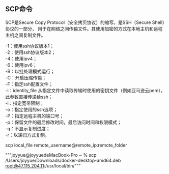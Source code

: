 ## SCP命令

SCP是Secure Copy Protocol（安全拷贝协议）的缩写，是SSH（Secure Shell）协议的一部分，
用于在网络之间传输文件。其使用加密的方式在本地主机和远程主机之间复制文件。

-1：使用ssh协议版本1；  
-2：使用ssh协议版本2；  
-4：使用ipv4；  
-6：使用ipv6；  
-B：以批处理模式运行；  
-C：开启压缩传输；  
-F：指定ssh配置文件；  
-i：identity_file 从指定文件中读取传输时使用的密钥文件（例如亚马逊云pem），此参数直接传递给ssh；  
-l：指定宽带限制；  
-o：指定使用的ssh选项；  
-P：指定远程主机的端口号；  
-p：保留文件的最后修改时间，最后访问时间和权限模式；  
-q：不显示复制进度；  
-r：以递归方式复制。  

scp local_file remote_username@remote_ip:remote_folder

"""joyyue@joyyuedeMacBook-Pro ~ % scp /Users/joyyue/Downloads/docker-desktop-amd64.deb  root@47.115.204.11:/usr/local/bin/"""
